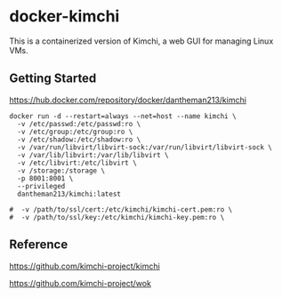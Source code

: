 # docker-kimchi

This is a containerized version of Kimchi, a web GUI for managing Linux VMs.

## Getting Started

https://hub.docker.com/repository/docker/dantheman213/kimchi

```
docker run -d --restart=always --net=host --name kimchi \
  -v /etc/passwd:/etc/passwd:ro \
  -v /etc/group:/etc/group:ro \
  -v /etc/shadow:/etc/shadow:ro \
  -v /var/run/libvirt/libvirt-sock:/var/run/libvirt/libvirt-sock \
  -v /var/lib/libvirt:/var/lib/libvirt \
  -v /etc/libvirt:/etc/libvirt \
  -v /storage:/storage \
  -p 8001:8001 \
  --privileged
  dantheman213/kimchi:latest

#  -v /path/to/ssl/cert:/etc/kimchi/kimchi-cert.pem:ro \
#  -v /path/to/ssl/key:/etc/kimchi/kimchi-key.pem:ro \
```

## Reference

https://github.com/kimchi-project/kimchi

https://github.com/kimchi-project/wok

